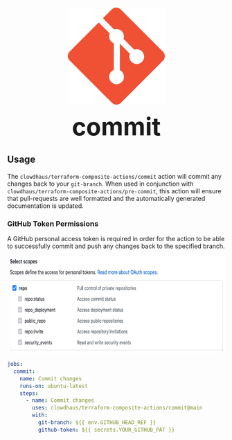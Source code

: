 <p align="center">
  <img src="../.github/images/git.png " alt="Docs" height="224px">
</p>
<h1 style="font-size: 56px; margin: 0; padding: 0;" align="center">
  commit
</h1>

## Usage

The `clowdhaus/terraform-composite-actions/commit` action will commit any changes back to your `git-branch`. When used in conjunction with `clowdhaus/terraform-composite-actions/pre-commit`, this action will ensure that pull-requests are well formatted and the automatically generated documentation is updated.

### GitHub Token Permissions

A GitHub personal access token is required in order for the action to be able to successfully commit and push any changes back to the specified branch.

<p align="center">
  <img src="../.github/images/pat.png " alt="Directories" height="224px">
</p>

```yml
jobs:
  commit:
    name: Commit changes
    runs-on: ubuntu-latest
    steps:
      - name: Commit changes
        uses: clowdhaus/terraform-composite-actions/commit@main
        with:
          git-branch: ${{ env.GITHUB_HEAD_REF }}
          github-token: ${{ secrets.YOUR_GITHUB_PAT }}
```
